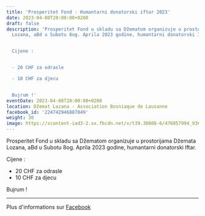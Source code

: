 ```yaml
---
title: 'Prosperitet Fond : Humantarni donatorski iftar 2023'
date: 2023-04-08T20:00:00+0200
draft: false
description: 'Prosperitet Fond u skladu sa Džematom organizuje u prostorijama Džemata
  Lozana, aBd u Subotu 8og. Aprila 2023 godine, humantarni donatorski Iftar.


  Cijene :


  - 20 CHF za odrasle

  - 10 CHF za djecu


  Bujrum !'
eventDate: 2023-04-08T20:00:00+0200
location: Džemat Lozana - Association Bosniaque de Lausanne
facebook_id: '224742946887049'
weight: 30
image: https://scontent-iad3-2.xx.fbcdn.net/v/t39.30808-6/476057994_936635281930405_1135964331823661885_n.jpg?_nc_cat=106&ccb=1-7&_nc_sid=9e60e4&_nc_ohc=Levxgj4etYAQ7kNvwHuV6ns&_nc_oc=AdlM37YCFm4inoDgn91D1Fy82xqJ1n6G1d3LszRgJDAon67SqCAViHMUxWvDkSA4A5Y&_nc_zt=23&_nc_ht=scontent-iad3-2.xx&edm=ABTKTjYEAAAA&_nc_gid=5IirAgl4Fnlr38nLfV9CQQ&oh=00_AfasRqrSwJfSE991NVOT5VPlwBnj7YzqEt1-16VVyJSrxg&oe=68DD2CFD
---
```


Prosperitet Fond u skladu sa Džematom organizuje u prostorijama Džemata Lozana, aBd u Subotu 8og. Aprila 2023 godine, humantarni donatorski Iftar.

Cijene :

- 20 CHF za odrasle
- 10 CHF za djecu

Bujrum !

---

Plus d'informations sur [Facebook](https://facebook.com/events/224742946887049)